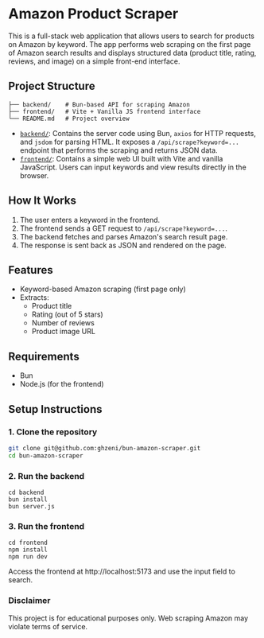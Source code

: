 # Amazon Product Scraper

This is a full-stack web application that allows users to search for products on Amazon by keyword. The app performs web scraping on the first page of Amazon search results and displays structured data (product title, rating, reviews, and image) on a simple front-end interface.

## Project Structure

```
├── backend/    # Bun-based API for scraping Amazon  
├── frontend/   # Vite + Vanilla JS frontend interface  
└── README.md   # Project overview  
```

- [`backend/`](./backend/): Contains the server code using Bun, `axios` for HTTP requests, and `jsdom` for parsing HTML. It exposes a `/api/scrape?keyword=...` endpoint that performs the scraping and returns JSON data.
- [`frontend/`](./frontend/): Contains a simple web UI built with Vite and vanilla JavaScript. Users can input keywords and view results directly in the browser.

## How It Works

1. The user enters a keyword in the frontend.
2. The frontend sends a GET request to `/api/scrape?keyword=...`.
3. The backend fetches and parses Amazon's search result page.
4. The response is sent back as JSON and rendered on the page.

## Features

- Keyword-based Amazon scraping (first page only)
- Extracts:
  - Product title
  - Rating (out of 5 stars)
  - Number of reviews
  - Product image URL

## Requirements

- Bun
- Node.js (for the frontend)

## Setup Instructions
### 1. Clone the repository

```bash
git clone git@github.com:ghzeni/bun-amazon-scraper.git
cd bun-amazon-scraper
```

### 2. Run the backend
```
cd backend
bun install
bun server.js
```

### 3. Run the frontend
```
cd frontend
npm install
npm run dev
```

Access the frontend at http://localhost:5173 and use the input field to search.

### Disclaimer

This project is for educational purposes only. Web scraping Amazon may violate terms of service.